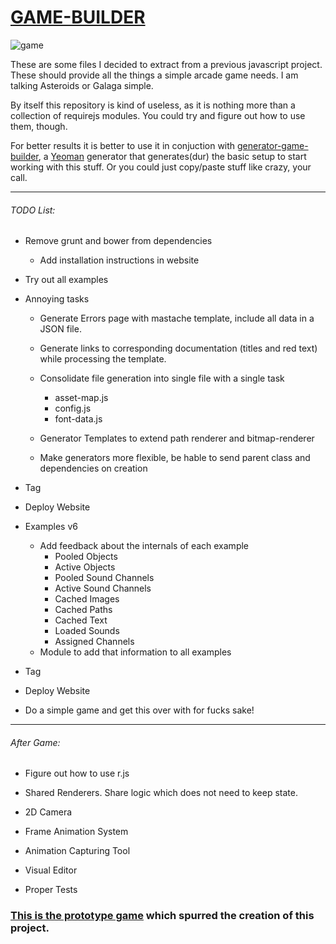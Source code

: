 # [GAME-BUILDER][game-builder]

![game][game]

These are some files I decided to extract from a previous javascript project. These should provide all the things a simple arcade game needs. I am talking Asteroids or Galaga simple. 

By itself this repository is kind of useless, as it is nothing more than a collection of requirejs modules. You could try and figure out how to use them, though. 

For better results it is better to use it in conjuction with [generator-game-builder][generator], a [Yeoman][yeoman] generator that generates(dur) the basic setup to start working with this stuff. Or you could just copy/paste stuff like crazy, your call.

-----------------------------------

###### TODO List:

- Remove grunt and bower from dependencies
    - Add installation instructions in website

- Try out all examples

- Annoying tasks
    - Generate Errors page with mastache template, include all data in a JSON file.
    - Generate links to corresponding documentation (titles and red text) while processing the template.

    - Consolidate file generation into single file with a single task
        - asset-map.js
        - config.js
        - font-data.js
    
    - Generator Templates to extend path renderer and bitmap-renderer
    - Make generators more flexible, be hable to send parent class and dependencies on creation

- Tag
- Deploy Website

- Examples v6 
    - Add feedback about the internals of each example
        - Pooled Objects
        - Active Objects
        - Pooled Sound Channels
        - Active Sound Channels
        - Cached Images
        - Cached Paths
        - Cached Text
        - Loaded Sounds
        - Assigned Channels
    - Module to add that information to all examples

- Tag
- Deploy Website

- Do a simple game and get this over with for fucks sake!

-----------------------------------

###### After Game:

- Figure out how to use r.js

- Shared Renderers. Share logic which does not need to keep state.
- 2D Camera
- Frame Animation System

- Animation Capturing Tool
- Visual Editor

- Proper Tests

### [This is the prototype game][tirador] which spurred the creation of this project.

[game]: http://diegomarquez.github.io/game-builder/Galaga.png
[tirador]: http://www.treintipollo.com/tirador/index.html
[generator]: https://github.com/diegomarquez/generator-game-builder
[yeoman]: http://yeoman.io/
[game-builder]: http://diegomarquez.github.io/game-builder
